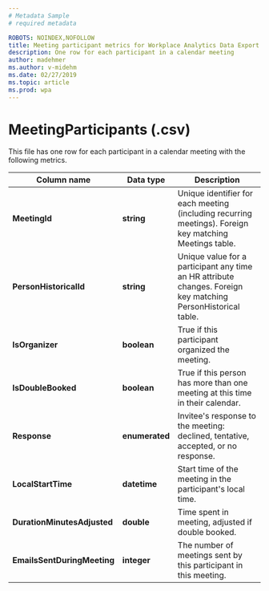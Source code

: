 ```yaml
---
# Metadata Sample
# required metadata

ROBOTS: NOINDEX,NOFOLLOW
title: Meeting participant metrics for Workplace Analytics Data Export
description: One row for each participant in a calendar meeting
author: madehmer
ms.author: v-midehm
ms.date: 02/27/2019
ms.topic: article
ms.prod: wpa
---
```


# MeetingParticipants (.csv)

This file has one row for each participant in a calendar meeting with the following metrics.
  
|Column name|Data type|Description|
|-----------------|---------------|-----------------|
|**MeetingId**|**string**|Unique identifier for each meeting (including recurring meetings). Foreign key matching Meetings table.|
|**PersonHistoricalId**|**string**|Unique value for a participant any time an HR attribute changes. Foreign key matching PersonHistorical table.|  
|**IsOrganizer**|**boolean**|True if this participant organized the meeting.|
|**IsDoubleBooked**|**boolean**|True if this person has more than one meeting at this time in their calendar.|
|**Response**|**enumerated**|Invitee's response to the meeting: declined, tentative, accepted, or no response.|
|**LocalStartTime**|**datetime**|Start time of the meeting in the participant's local time.|
|**DurationMinutesAdjusted**|**double**|Time spent in meeting, adjusted if double booked.|
|**EmailsSentDuringMeeting**|**integer**|The number of meetings sent by this participant in this meeting.|
